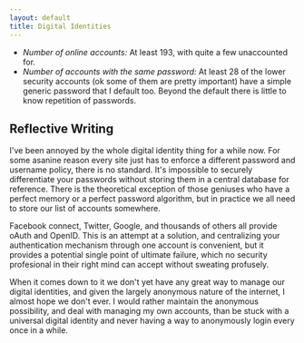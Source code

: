 ```yaml
---
layout: default
title: Digital Identities
---
```


* *Number of online accounts:* At least 193, with quite a few unaccounted for.
* *Number of accounts with the same password:* At least 28 of the lower security accounts (ok some of them are pretty important) have a simple generic password that I default too. Beyond the default there is little to know repetition of passwords.

## Reflective Writing

I've been annoyed by the whole digital identity thing for a while now. For some asanine reason every site just has to enforce a different password and username policy, there is no standard. It's impossible to securely differentiate your passwords without storing them in a central database for reference. There is the theoretical exception of those geniuses who have a perfect memory or a perfect password algorithm, but in practice we all need to store our list of accounts somewhere. 

Facebook connect, Twitter, Google, and thousands of others all provide oAuth and OpenID. This is an attempt at a solution, and centralizing your authentication mechanism through one account is convenient, but it provides a potential single point of ultimate failure, which no security profesional in their right mind can accept without sweating profusely.

When it comes down to it we don't yet have any great way to manage our digital identities, and given the largely anonymous nature of the internet, I almost hope we don't ever. I would rather maintain the anonymous possibility, and deal with managing my own accounts, than be stuck with a universal digital identity and never having a way to anonymously login every once in a while.